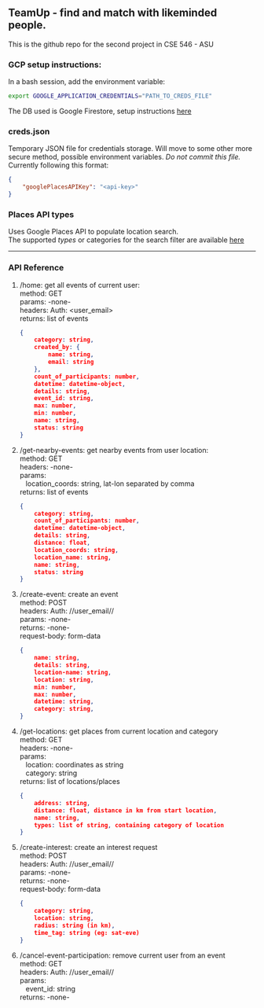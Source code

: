 ## TeamUp - find and match with likeminded people. 

This is the github repo for the second project in CSE 546 - ASU

### GCP setup instructions:
In a bash session, add the environment variable:
```sh
export GOOGLE_APPLICATION_CREDENTIALS="PATH_TO_CREDS_FILE"
```

The DB used is Google Firestore, setup instructions [here](https://cloud.google.com/firestore/docs/quickstart-servers)

### creds.json
Temporary JSON file for credentials storage. Will move to some other more secure method, possible environment variables. *Do not commit this file.*  
Currently following this format:
```json
{
    "googlePlacesAPIKey": "<api-key>"
}
```

### Places API types
Uses Google Places API to populate location search.  
The supported *types* or categories for the search filter are available [here](https://developers.google.com/places/supported_types)

***

### API Reference
1. /home: get all events of current user:  
    method: GET  
    params: -none-  
    headers: Auth: <user_email>  
    returns: list of events  
    ```json
    {  
        category: string,  
        created_by: {  
            name: string,  
            email: string  
        },  
        count_of_participants: number,  
        datetime: datetime-object,  
        details: string,  
        event_id: string,  
        max: number,  
        min: number,  
        name: string,  
        status: string  
    }  
    ```

1. /get-nearby-events: get nearby events from user location:  
    method: GET  
    headers: -none-  
    params:  
&nbsp;&nbsp; location_coords: string, lat-lon separated by comma  
    returns: list of events  
    ```json
    {  
        category: string,  
        count_of_participants: number,  
        datetime: datetime-object,  
        details: string,  
        distance: float,  
        location_coords: string,  
        location_name: string,  
        name: string,  
        status: string  
    }  
    ```

1. /create-event: create an event  
    method: POST  
    headers: Auth: //user_email//  
    params: -none-  
    returns: -none-  
    request-body: form-data  
    ```json
    {  
        name: string,  
        details: string,  
        location-name: string,  
        location: string,  
        min: number,  
        max: number,  
        datetime: string,  
        category: string,  
    }
    ```

1. /get-locations: get places from current location and category  
    method: GET  
    headers: -none-  
    params:  
&nbsp;&nbsp; location: coordinates as string  
&nbsp;&nbsp; category: string  
    returns: list of locations/places  
    ```json
    {  
        address: string,  
        distance: float, distance in km from start location,  
        name: string,  
        types: list of string, containing category of location  
    }
    ```

1. /create-interest: create an interest request  
    method: POST  
    headers: Auth: //user_email//  
    params: -none-  
    returns: -none-  
    request-body: form-data  
    ```json
    {  
        category: string,  
        location: string,  
        radius: string (in km),  
        time_tag: string (eg: sat-eve)  
    }
    ```

1. /cancel-event-participation: remove current user from an event  
    method: GET  
    headers: Auth: //user_email//  
    params:  
&nbsp;&nbsp; event_id: string  
    returns: -none-  